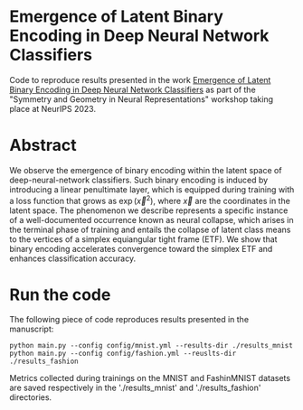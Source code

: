 # Emergence of Latent Binary Encoding in Deep Neural Network Classifiers
Code to reproduce results presented in the work [ Emergence of Latent Binary Encoding in Deep Neural Network Classifiers](https://arxiv.org/abs/2310.08224) as part of the "Symmetry and Geometry in
Neural Representations" workshop taking place at NeurIPS 2023.

# Abstract
We observe the emergence of binary encoding within the latent space of deep-neural-network classifiers.
Such binary encoding is induced by introducing a linear penultimate layer,  which is equipped during training with a loss function that grows as $\exp(\vec{x}^2)$, where $\vec{x}$ are the coordinates in the latent space. 
The phenomenon we describe represents a specific instance of a well-documented occurrence known as neural collapse, which arises in the terminal phase of training and entails the collapse of latent class means to the vertices of a simplex equiangular tight frame (ETF).
We show that binary encoding accelerates convergence toward the simplex ETF and enhances classification accuracy.

# Run the code
The following piece of code reproduces results presented in the manuscript:

```
python main.py --config config/mnist.yml --results-dir ./results_mnist
python main.py --config config/fashion.yml --reuslts-dir ./results_fashion
```
Metrics collected during trainings on the MNIST and FashinMNIST datasets are saved respectively in the './results_mnist' and './results_fashion' directories.
